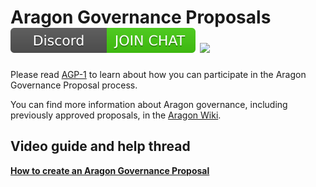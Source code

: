 # Aragon Governance Proposals [![](images/discord_badge.svg)](https://discord.gg/ruBR6GN) [![](images/discourse_button.svg)](https://forum.aragon.org/c/agps)

Please read [AGP-1](https://github.com/aragon/AGPs/blob/master/AGPs/AGP-1.md) to learn about how you can participate in the Aragon Governance Proposal process. 

You can find more information about Aragon governance, including previously approved proposals, in the [Aragon Wiki](https://wiki.aragon.org/network/governance/overview/).

## Video guide and help thread
[**How to create an Aragon Governance Proposal**](https://forum.aragon.org/t/how-to-create-an-aragon-governance-proposal/374)
